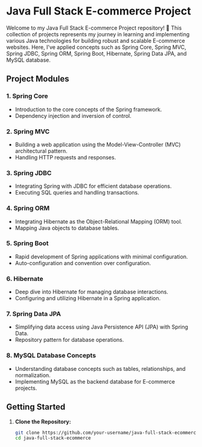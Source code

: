 # Java Full Stack E-commerce Project

Welcome to my Java Full Stack E-commerce Project repository! 🚀 This collection of projects represents my journey in learning and implementing various Java technologies for building robust and scalable E-commerce websites. Here, I've applied concepts such as Spring Core, Spring MVC, Spring JDBC, Spring ORM, Spring Boot, Hibernate, Spring Data JPA, and MySQL database.

## Project Modules

### 1. Spring Core
   - Introduction to the core concepts of the Spring framework.
   - Dependency injection and inversion of control.

### 2. Spring MVC
   - Building a web application using the Model-View-Controller (MVC) architectural pattern.
   - Handling HTTP requests and responses.

### 3. Spring JDBC
   - Integrating Spring with JDBC for efficient database operations.
   - Executing SQL queries and handling transactions.

### 4. Spring ORM
   - Integrating Hibernate as the Object-Relational Mapping (ORM) tool.
   - Mapping Java objects to database tables.

### 5. Spring Boot
   - Rapid development of Spring applications with minimal configuration.
   - Auto-configuration and convention over configuration.

### 6. Hibernate
   - Deep dive into Hibernate for managing database interactions.
   - Configuring and utilizing Hibernate in a Spring application.

### 7. Spring Data JPA
   - Simplifying data access using Java Persistence API (JPA) with Spring Data.
   - Repository pattern for database operations.

### 8. MySQL Database Concepts
   - Understanding database concepts such as tables, relationships, and normalization.
   - Implementing MySQL as the backend database for E-commerce projects.

## Getting Started

1. **Clone the Repository:**
   ```bash
   git clone https://github.com/your-username/java-full-stack-ecommerce.git
   cd java-full-stack-ecommerce
